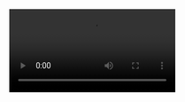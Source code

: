 <video src="./public/celestialchat.mp4" alt="Celestialchat demo" >

## CelestialChat

CelestialChat is a simple AI chat to deliver fast saerch results powered by Claude Haiku and Tavily search. 

## Todo

Scroll behavior, although with the speed of Claude, following the text might not offer optimal experience.

Include Image in the search results, I haven't find an Image search api that delivers results matching the answers.


## Getting Started

Set Up .env:

```bash
ANTHROPIC_API_KEY=
TAVILY_API_KEY=

```


## Stack

- Nextjs
- Lobe chat UI
- Shadcn UI
- Tavily search API


## Deployment

The easiest way to deploy is 

- [![Deploy with Vercel](https://vercel.com/button)](https://vercel.com/new/clone?repository-url=https%3A%2F%2Fgithub.com%2Fsuzushi-tw%2Fcelestialchat&env=ANTHROPIC_API_KEY,TAVILY_API_KEY)

- [![Deploy to DigitalOcean](https://www.deploytodo.com/do-btn-blue.svg)](https://cloud.digitalocean.com/apps/new?repo=https://github.com/suzushi-tw/celestialchat/tree/main&refcode=11745b6395ca)

- Cloudflare Pages (add Edge run time)


##  Artwork

Special thanks to all the artist for amazing artwork !
Artworks used in the project falls under their 利用規約,
which grants personal use and commercial use, however
the copy right belongs to the original author and shall
not be registered for trademark. 

- [ガーリー素材] (https://girlysozai.com/)


## License

Open source under MIT License, you are welcome to 

- Self host
- Make any modification 
- Commercialize it

In the case of commerical use, This License does not grant permission to use the trade names, trademarks, service marks, or product names of the Artwork and the Licensor. 

